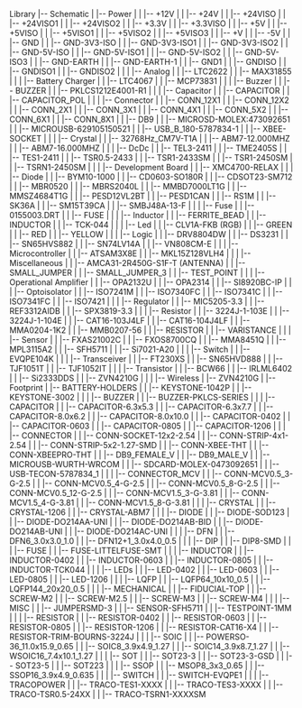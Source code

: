 Library
|-- Schematic
|   |-- Power
|   |   |-- +12V
|   |   |-- +24V
|   |   |-- +24VISO
|   |   |-- +24VISO1
|   |   |-- +24VISO2
|   |   |-- +3.3V
|   |   |-- +3.3VISO
|   |   |-- +5V
|   |   |-- +5VISO
|   |   |-- +5VISO1
|   |   |-- +5VISO2
|   |   |-- +5VISO3
|   |   |-- +V
|   |   |-- -5V
|   |   |-- GND
|   |   |-- GND-3V3-ISO
|   |   |-- GND-3V3-ISO1
|   |   |-- GND-3V3-ISO2
|   |   |-- GND-5V-ISO
|   |   |-- GND-5V-ISO1
|   |   |-- GND-5V-ISO2
|   |   |-- GND-5V-ISO3
|   |   |-- GND-EARTH
|   |   |-- GND-EARTH-1
|   |   |-- GND1
|   |   |-- GNDISO
|   |   |-- GNDISO1
|   |   |-- GNDISO2
|   |
|   |-- Analog
|   |   |-- LTC2622
|   |   |-- MAX31855
|   |
|   |-- Battery Charger
|   |   |-- LTC4067
|   |   |-- MCP73831
|   |
|   |-- Buzzer
|   |   |-- BUZZER
|   |   |-- PKLCS1212E4001-R1
|   |
|   |-- Capacitor
|   |   |-- CAPACITOR
|   |   |-- CAPACITOR_POL
|   |
|   |-- Connector
|   |   |-- CONN_12X1
|   |   |-- CONN_12X2
|   |   |-- CONN_2X1 
|   |   |-- CONN_3X1
|   |   |-- CONN_4X1
|   |   |-- CONN_5X2
|   |   |-- CONN_6X1
|   |   |-- CONN_8X1
|   |   |-- DB9
|   |   |-- MICROSD-MOLEX:473092651
|   |   |-- MICROUSB-629105150521
|   |   |-- USB_B_180-5787834-1
|   |   |-- XBEE-SOCKET
|   |
|   |-- Crystal
|   |   |-- 32768Hz_CM7V-T1A
|   |   |-- ABM7-12.000MHZ
|   |   |-- ABM7-16.000MHZ
|   |
|   |-- DcDc
|   |   |-- TEL3-2411
|   |   |-- TME2405S
|   |   |-- TES1-2411
|   |   |-- TSR0.5-2433
|   |   |-- TSR1-2433SM
|   |   |-- TSR1-2450SM
|   |   |-- TSRN1-2450SM
|   |
|   |-- Development Board
|   |   |-- XMC4700-RELAX
|   |
|   |-- Diode
|   |   |-- BYM10-1000
|   |   |-- CD0603-SO180R
|   |   |-- CDSOT23-SM712
|   |   |-- MBR0520
|   |   |-- MBRS2040L
|   |   |-- MMBD7000LT1G
|   |   |-- MMSZ4684T1G
|   |   |-- PESD12VL2BT
|   |   |-- PESD1CAN
|   |   |-- RS1M
|   |   |-- SK36A
|   |   |-- SM15T39CA
|   |   |-- SMBJ48A-13-F
|   |
|   |-- Fuse
|   |   |-- 0155003.DRT
|   |   |-- FUSE
|   |
|   |-- Inductor
|   |   |-- FERRITE_BEAD
|   |   |-- INDUCTOR
|   |   |-- TCK-044
|   |
|   |-- Led
|   |   |-- CLV1A-FKB (RGB)
|   |   |-- GREEN
|   |   |-- RED
|   |   |-- YELLOW
|   |
|   |-- Logic
|   |   |-- DRV8804DW
|   |   |-- DS3231
|   |   |-- SN65HVS882
|   |   |-- SN74LV14A
|   |   |-- VN808CM-E
|   |
|   |-- Microcontroller
|   |   |-- ATSAM3X8E
|   |   |-- MKL15Z128VLH4
|   |
|   |-- Miscellaneous
|   |   |-- AMCA31-2R450G-S1F-T (ANTENNA)
|   |   |-- SMALL_JUMPER
|   |   |-- SMALL_JUMPER_3
|   |   |-- TEST_POINT
|   |
|   |-- Operational Amplifier
|   |   |-- OPA2132U
|   |   |-- OPA2314
|   |   |-- SI8920BC-IP
|   |
|   |-- Optoisolator
|   |   |-- ISO7241M
|   |   |-- ISO7340FC
|   |   |-- ISO7341C
|   |   |-- ISO7341FC
|   |   |-- ISO7421
|   |
|   |-- Regulator
|   |   |-- MIC5205-3.3
|   |   |-- REF3312AIDB
|   |   |-- SPX3819-3.3
|   |
|   |-- Resistor
|   |   |-- 3224J-1-103E
|   |   |-- 3224J-1-104E
|   |   |-- CAT16-103J4LF
|   |   |-- CAT16-104J4LF
|   |   |-- MMA0204-1K2
|   |   |-- MMB0207-56
|   |   |-- RESISTOR
|   |   |-- VARISTANCE
|   |
|   |-- Sensor
|   |   |-- FXAS21002C
|   |   |-- FXOS8700CQ
|   |   |-- MMA8451Q
|   |   |-- MPL3115A2
|   |   |-- SFH5711
|   |   |-- Si7021-A20
|   |
|   |-- Switch
|   |   |-- EVQPE104K
|   |
|   |-- Transceiver
|   |   |-- FT230XS
|   |   |-- SN65HVD888
|   |   |-- TJF1051T
|   |   |-- TJF1052IT
|   |
|   |-- Transistor
|   |   |-- BCW66
|   |   |-- IRLML6402
|   |   |-- Si2333DDS
|   |   |-- ZVN4210G
|   |
|   |-- Wireless
|       |-- ZVN4210G
|
|-- Footprint
|   |-- BATTERY-HOLDERS
|   |   |-- KEYSTONE-1042P
|   |   |-- KEYSTONE-3002
|   | 
|   |-- BUZZER
|   |   |-- BUZZER-PKLCS-SERIES
|   |
|   |-- CAPACITOR
|   |   |-- CAPACITOR-6.3x5.3
|   |   |-- CAPACITOR-6.3x7.7
|   |   |-- CAPACITOR-8.0x6.2
|   |   |-- CAPACITOR-8.0x10.0
|   |   |-- CAPACITOR-0402
|   |   |-- CAPACITOR-0603
|   |   |-- CAPACITOR-0805
|   |   |-- CAPACITOR-1206
|   |
|   |-- CONNECTOR
|   |   |-- CONN-SOCKET-12x2-2.54
|   |   |-- CONN-STRIP-4x1-2.54
|   |   |-- CONN-STRIP-5x2-1.27-SMD
|   |   |-- CONN-XBEE-THT
|   |   |-- CONN-XBEEPRO-THT
|   |   |-- DB9_FEMALE_V
|   |   |-- DB9_MALE_V
|   |   |-- MICROUSB-WURTH-WRCOM
|   |   |-- SDCARD-MOLEX-0473092651
|   |   |-- USB-TECON-5787834_1
|   |
|   |-- CONNECTOR_MCV
|   |   |-- CONN-MCV0.5_3-G-2.5
|   |   |-- CONN-MCV0.5_4-G-2.5
|   |   |-- CONN-MCV0.5_8-G-2.5
|   |   |-- CONN-MCV0.5_12-G-2.5
|   |   |-- CONN-MCV1.5_3-G-3.81
|   |   |-- CONN-MCV1.5_4-G-3.81
|   |   |-- CONN-MCV1.5_8-G-3.81
|   |
|   |-- CRYSTAL
|   |   |-- CRYSTAL-1206
|   |   |-- CRYSTAL-ABM7
|   |
|   |-- DIODE
|   |   |-- DIODE-SOD123
|   |   |-- DIODE-DO214AA-UNI
|   |   |-- DIODE-DO214AB-BID
|   |   |-- DIODE-DO214AB-UNI
|   |   |-- DIODE-DO214AC-UNI
|   |
|   |-- DFN
|   |   |-- DFN6_3.0x3.0_1.0
|   |   |-- DFN12+1_3.0x4.0_0.5
|   |
|   |-- DIP
|   |   |-- DIP8-SMD
|   |
|   |-- FUSE
|   |   |-- FUSE-LITTELFUSE-SMT
|   |
|   |-- INDUCTOR
|   |   |-- INDUCTOR-0402
|   |   |-- INDUCTOR-0603
|   |   |-- INDUCTOR-0805
|   |   |-- INDUCTOR-TCK044
|   |
|   |-- LEDs
|   |   |-- LED-0402
|   |   |-- LED-0603
|   |   |-- LED-0805
|   |   |-- LED-1206
|   |
|   |-- LQFP
|   |   |-- LQFP64_10x10_0.5
|   |   |-- LQFP144_20x20_0.5
|   |
|   |-- MECHANICAL
|   |   |-- FIDUCIAL-TOP
|   |   |-- SCREW-M2
|   |   |-- SCREW-M2.5
|   |   |-- SCREW-M3
|   |   |-- SCREW-M4
|   |
|   |-- MISC
|   |   |-- JUMPERSMD-3
|   |   |-- SENSOR-SFH5711
|   |   |-- TESTPOINT-1MM
|   |
|   |-- RESISTOR
|   |   |-- RESISTOR-0402
|   |   |-- RESISTOR-0603
|   |   |-- RESISTOR-0805
|   |   |-- RESISTOR-1206
|   |   |-- RESISTOR-CAT16-X4
|   |   |-- RESISTOR-TRIM-BOURNS-3224J
|   |
|   |-- SOIC
|   |   |-- POWERSO-36_11.0x15.9_0.65
|   |   |-- SOIC8_3.9x4.9_1.27
|   |   |-- SOIC14_3.9x8.7_1.27
|   |   |-- WSOIC16_7.4x10.1_1.27
|   |
|   |-- SOT
|   |   |-- SOT23-3
|   |   |-- SOT23-3-GSD
|   |   |-- SOT23-5
|   |   |-- SOT223
|   |
|   |-- SSOP
|   |   |-- MSOP8_3x3_0.65
|   |   |-- SSOP16_3.9x4.9_0.635
|   |
|   |-- SWITCH
|   |   |-- SWITCH-EVQPE1
|   |
|   |-- TRACOPOWER
|   |   |-- TRACO-TES1-XXXX
|   |   |-- TRACO-TES3-XXXX
|   |   |-- TRACO-TSR0.5-24XX
|   |   |-- TRACO-TSRN1-XXXXSM